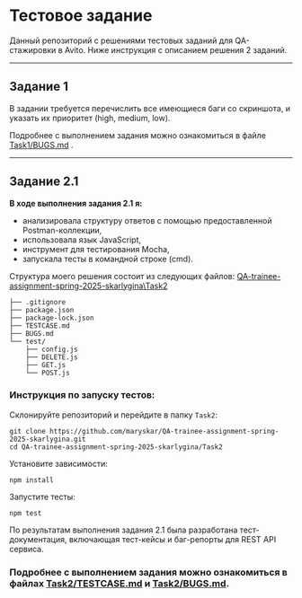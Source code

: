 # Тестовое задание 
Данный репозиторий с решениями тестовых заданий для QA-стажировки в Avito.
Ниже инструкция с описанием решения 2 заданий.

---
## Задание 1
В задании требуется перечислить все имеющиеся баги со скриншота, и указать их приоритет (high, medium, low).   

Подробнее с выполнением задания можно ознакомиться в файле [Task1/BUGS.md](Task1/BUGS.md) .

---

## Задание 2.1 
**В ходе выполнения задания 2.1 я:**  
- анализировала структуру ответов с помощью предоставленной Postman-коллекции,  
- использовала язык JavaScript,  
- инструмент для тестирования Mocha,  
- запускала тесты в командной строке (cmd).  

Структура моего решения состоит из следующих файлов:
[QA-trainee-assignment-spring-2025-skarlygina\Task2](Task2/)
```
├── .gitignore
├── package.json
├── package-lock.json
├── TESTCASE.md
├── BUGS.md
└── test/
    ├── config.js
    ├── DELETE.js
    ├── GET.js
    └── POST.js
```
### Инструкция по запуску тестов:
Склонируйте репозиторий и перейдите в папку `Task2`:
```
git clone https://github.com/maryskar/QA-trainee-assignment-spring-2025-skarlygina.git
cd QA-trainee-assignment-spring-2025-skarlygina/Task2
```
Установите зависимости:
```
npm install
```
Запустите тесты:
```
npm test
```
По результатам выполнения задания 2.1 была разработана тест-документация, включающая тест-кейсы и баг-репорты для REST API сервиса.  
### Подробнее с выполнением задания можно ознакомиться в файлах [Task2/TESTCASE.md](Task2/TESTCASE.md) и [Task2/BUGS.md](Task2/BUGS.md).
